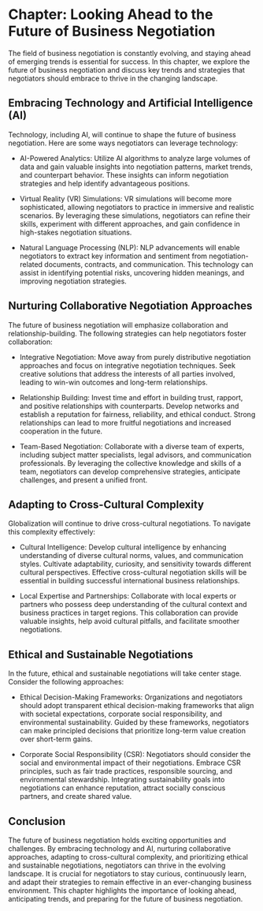 Chapter: Looking Ahead to the Future of Business Negotiation
============================================================

The field of business negotiation is constantly evolving, and staying ahead of emerging trends is essential for success. In this chapter, we explore the future of business negotiation and discuss key trends and strategies that negotiators should embrace to thrive in the changing landscape.

Embracing Technology and Artificial Intelligence (AI)
-----------------------------------------------------

Technology, including AI, will continue to shape the future of business negotiation. Here are some ways negotiators can leverage technology:

* AI-Powered Analytics: Utilize AI algorithms to analyze large volumes of data and gain valuable insights into negotiation patterns, market trends, and counterpart behavior. These insights can inform negotiation strategies and help identify advantageous positions.

* Virtual Reality (VR) Simulations: VR simulations will become more sophisticated, allowing negotiators to practice in immersive and realistic scenarios. By leveraging these simulations, negotiators can refine their skills, experiment with different approaches, and gain confidence in high-stakes negotiation situations.

* Natural Language Processing (NLP): NLP advancements will enable negotiators to extract key information and sentiment from negotiation-related documents, contracts, and communication. This technology can assist in identifying potential risks, uncovering hidden meanings, and improving negotiation strategies.

Nurturing Collaborative Negotiation Approaches
----------------------------------------------

The future of business negotiation will emphasize collaboration and relationship-building. The following strategies can help negotiators foster collaboration:

* Integrative Negotiation: Move away from purely distributive negotiation approaches and focus on integrative negotiation techniques. Seek creative solutions that address the interests of all parties involved, leading to win-win outcomes and long-term relationships.

* Relationship Building: Invest time and effort in building trust, rapport, and positive relationships with counterparts. Develop networks and establish a reputation for fairness, reliability, and ethical conduct. Strong relationships can lead to more fruitful negotiations and increased cooperation in the future.

* Team-Based Negotiation: Collaborate with a diverse team of experts, including subject matter specialists, legal advisors, and communication professionals. By leveraging the collective knowledge and skills of a team, negotiators can develop comprehensive strategies, anticipate challenges, and present a unified front.

Adapting to Cross-Cultural Complexity
-------------------------------------

Globalization will continue to drive cross-cultural negotiations. To navigate this complexity effectively:

* Cultural Intelligence: Develop cultural intelligence by enhancing understanding of diverse cultural norms, values, and communication styles. Cultivate adaptability, curiosity, and sensitivity towards different cultural perspectives. Effective cross-cultural negotiation skills will be essential in building successful international business relationships.

* Local Expertise and Partnerships: Collaborate with local experts or partners who possess deep understanding of the cultural context and business practices in target regions. This collaboration can provide valuable insights, help avoid cultural pitfalls, and facilitate smoother negotiations.

Ethical and Sustainable Negotiations
------------------------------------

In the future, ethical and sustainable negotiations will take center stage. Consider the following approaches:

* Ethical Decision-Making Frameworks: Organizations and negotiators should adopt transparent ethical decision-making frameworks that align with societal expectations, corporate social responsibility, and environmental sustainability. Guided by these frameworks, negotiators can make principled decisions that prioritize long-term value creation over short-term gains.

* Corporate Social Responsibility (CSR): Negotiators should consider the social and environmental impact of their negotiations. Embrace CSR principles, such as fair trade practices, responsible sourcing, and environmental stewardship. Integrating sustainability goals into negotiations can enhance reputation, attract socially conscious partners, and create shared value.

Conclusion
----------

The future of business negotiation holds exciting opportunities and challenges. By embracing technology and AI, nurturing collaborative approaches, adapting to cross-cultural complexity, and prioritizing ethical and sustainable negotiations, negotiators can thrive in the evolving landscape. It is crucial for negotiators to stay curious, continuously learn, and adapt their strategies to remain effective in an ever-changing business environment. This chapter highlights the importance of looking ahead, anticipating trends, and preparing for the future of business negotiation.
